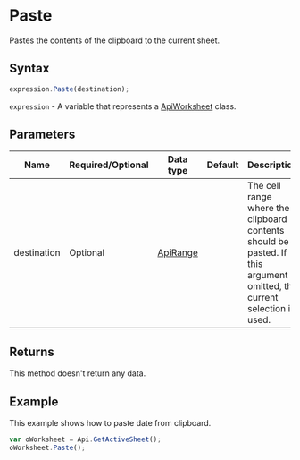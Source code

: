# Paste

Pastes the contents of the clipboard to the current sheet.

## Syntax

```javascript
expression.Paste(destination);
```

`expression` - A variable that represents a [ApiWorksheet](../ApiWorksheet.md) class.

## Parameters

| **Name** | **Required/Optional** | **Data type** | **Default** | **Description** |
| ------------- | ------------- | ------------- | ------------- | ------------- |
| destination | Optional | [ApiRange](../../ApiRange/ApiRange.md) |  | The cell range where the clipboard contents should be pasted. If this argument is omitted, the current selection is used. |

## Returns

This method doesn't return any data.

## Example

This example shows how to paste date from clipboard.

```javascript
var oWorksheet = Api.GetActiveSheet();
oWorksheet.Paste();
```
